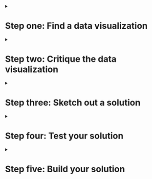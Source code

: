 
<details>
<summary>
  <h1>Step one: Find a data visualization</h1>
</summary>
<a href="https://www.statista.com/topics/9211/2022-fifa-world-cup/#topicOverview">Market value of qualified teams (millions euros)</a>
</details>

<details>
<summary>
  <h1>Step two: Critique the data visualization</h1>
</summary>
<img src="Critique.jpg"/>

<img src="Critique1.jpg"/>

<img src="Critique2.jpg"/>
</details>


<details>
<summary>
  <h1>Step three: Sketch out a solution</h1>
</summary>
<img src="Re-Design%20Sketch.jpg"/>
<div class="flourish-embed flourish-hierarchy" data-src="visualisation/11807497"><script src="https://public.flourish.studio/resources/embed.js"></script></div>
</details>



<details>
<summary>
  <h1>Step four: Test your solution</h1>
</summary>
  <h2>Critique 1</h2>
  <h2>Critique 2</h2>
</details>


<details>
<summary>
  <h1>Step five: Build your solution</h1>
</summary>
</details>
